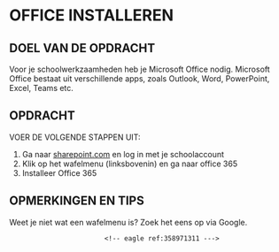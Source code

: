 # OFFICE INSTALLEREN

## DOEL VAN DE OPDRACHT

Voor je schoolwerkzaamheden heb je Microsoft Office nodig. Microsoft Office bestaat uit verschillende apps, zoals Outlook, Word, PowerPoint, Excel, Teams etc.

## OPDRACHT

VOER DE VOLGENDE STAPPEN UIT:

1. Ga naar [sharepoint.com](https://talnet.sharepoint.com) en log in met je schoolaccount
2. Klik op het wafelmenu (linksbovenin) en ga naar office 365
3. Installeer Office 365

## OPMERKINGEN EN TIPS

Weet je niet wat een wafelmenu is? Zoek het eens op via Google.
<!-- DIT COMMENTAAR LATEN STAAN AUB -->
                            <!-- eagle ref:358971311 --->